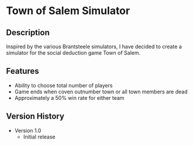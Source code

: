 # Town of Salem Simulator
## Description
Inspired by the various Brantsteele simulators, I have decided to create a simulator for the social deduction game Town of Salem.

## Features
- Ability to choose total number of players
- Game ends when coven outnumber town or all town members are dead
- Approximately a 50% win rate for either team

## Version History
* Version 1.0
    * Initial release
